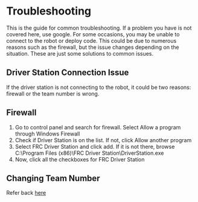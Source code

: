 # Troubleshooting
This is the guide for common troubleshooting. If a problem you have is not covered here, use google. 
For some occasions, you may be unable to connect to the robot or deploy code. This could be due to numerous reasons such as the firewall, but the issue changes depending on the situation. These are just some solutions to common issues.

## Driver Station Connection Issue
If the driver station is not connecting to the robot, it could be two reasons: firewall or the team number is wrong. 

## Firewall
1. Go to control panel and search for firewall. Select Allow a program through Windows Firewall
2. Check if Driver Station is on the list. If not, click Allow another program
3. Select FRC Driver Station and click add. If it is not there, browse
    C:\Program Files (x86)\FRC Driver Station\DriverStation.exe
4. Now, click all the checkboxes for FRC Driver Station

## Changing Team Number
Refer back [here](guides/Getting_Started.md#Driver-Station)
